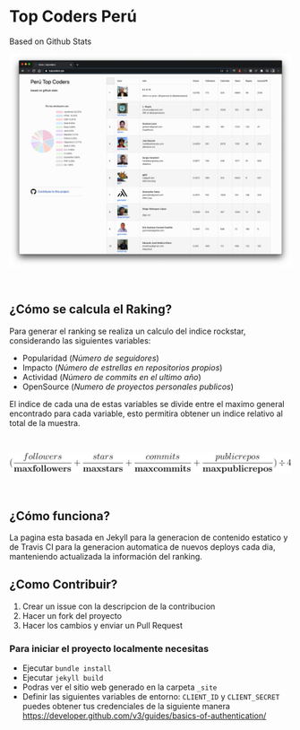 # Top Coders Perú
Based on Github Stats

[![CodeCogsEqn.svg](images/screenshot.png)](https://topcoders.pe/)

<br/>

## ¿Cómo se calcula el Raking?

Para generar el ranking se realiza un calculo del indice rockstar, considerando las siguientes variables:

- Popularidad (_Número de seguidores_) 
- Impacto (_Número de estrellas en repositorios propios_)
- Actividad (_Número de commits en el ultimo año_)
- OpenSource (_Numero de proyectos personales publicos_) 

El indice de cada una de estas variables se divide entre el maximo general encontrado para cada variable, esto permitira obtener un indice relativo al total de la muestra.

<br/>

![CodeCogsEqn.svg](images/CodeCogsEqn.svg)

<br/>

## ¿Cómo funciona?

La pagina esta basada en Jekyll para la generacion de contenido estatico y de Travis CI para la generacion automatica de nuevos deploys cada dia, manteniendo actualizada la información del ranking.

## ¿Como Contribuir?

1. Crear un issue con la descripcion de la contribucion 
2. Hacer un fork del proyecto
3. Hacer los cambios y enviar un Pull Request

### Para iniciar el proyecto localmente necesitas 

- Ejecutar `bundle install`
- Ejecutar `jekyll build`
- Podras ver el sitio web generado en la carpeta `_site`
- Definir las siguientes variables de entorno: `CLIENT_ID` y `CLIENT_SECRET` puedes obtener tus credenciales de la siguiente manera https://developer.github.com/v3/guides/basics-of-authentication/

